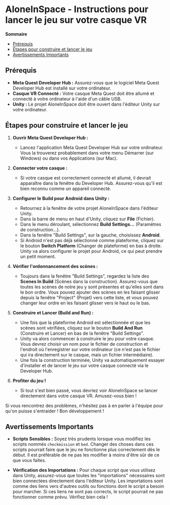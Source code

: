 # AloneInSpace - Instructions pour lancer le jeu sur votre casque VR


**Sommaire**

* [Prérequis](#prérequis)
* [Étapes pour construire et lancer le jeu](#étapes-pour-construire-et-lancer-le-jeu)
* [Avertissements Importants](#avertissements-importants)

## Prérequis

* **Meta Quest Developer Hub :** Assurez-vous que le logiciel Meta Quest Developer Hub est installé sur votre ordinateur.
* **Casque VR Connecté :** Votre casque Meta Quest doit être allumé et connecté à votre ordinateur à l'aide d'un câble USB.
* **Unity :** Le projet AloneInSpace doit être ouvert dans l'éditeur Unity sur votre ordinateur.

## Étapes pour construire et lancer le jeu

1.  **Ouvrir Meta Quest Developer Hub :**
    * Lancez l'application Meta Quest Developer Hub sur votre ordinateur. Vous la trouverez probablement dans votre menu Démarrer (sur Windows) ou dans vos Applications (sur Mac).

2.  **Connecter votre casque :**
    * Si votre casque est correctement connecté et allumé, il devrait apparaître dans la fenêtre du Developer Hub. Assurez-vous qu'il est bien reconnu comme un appareil connecté.

3.  **Configurer le Build pour Android dans Unity :**
    * Retournez à la fenêtre de votre projet AloneInSpace dans l'éditeur Unity.
    * Dans la barre de menu en haut d'Unity, cliquez sur **File** (Fichier).
    * Dans le menu déroulant, sélectionnez **Build Settings...** (Paramètres de construction...).
    * Dans la fenêtre "Build Settings", sur la gauche, choisissez **Android**.
    * Si Android n'est pas déjà sélectionné comme plateforme, cliquez sur le bouton **Switch Platform** (Changer de plateforme) en bas à droite. Unity va alors configurer le projet pour Android, ce qui peut prendre un petit moment.

4.  **Vérifier l'ordonnancement des scènes :**
    * Toujours dans la fenêtre "Build Settings", regardez la liste des **Scenes In Build** (Scènes dans la construction). Assurez-vous que toutes les scènes de notre jeu y sont présentes et qu'elles sont dans le bon ordre. Vous pouvez ajouter des scènes en les faisant glisser depuis la fenêtre "Project" (Projet) vers cette liste, et vous pouvez changer leur ordre en les faisant glisser vers le haut ou le bas.

5.  **Construire et Lancer (Build and Run) :**
    * Une fois que la plateforme Android est sélectionnée et que les scènes sont vérifiées, cliquez sur le bouton **Build And Run** (Construire et Lancer) en bas de la fenêtre "Build Settings".
    * Unity va alors commencer à construire le jeu pour votre casque. Vous devrez choisir un nom pour le fichier de construction et l'endroit où l'enregistrer sur votre ordinateur (ce n'est pas le fichier qui ira directement sur le casque, mais un fichier intermédiaire).
    * Une fois la construction terminée, Unity va automatiquement essayer d'installer et de lancer le jeu sur votre casque connecté via le Developer Hub.

6.  **Profiter du jeu !**
    * Si tout s'est bien passé, vous devriez voir AloneInSpace se lancer directement dans votre casque VR. Amusez-vous bien !

Si vous rencontrez des problèmes, n'hésitez pas à en parler à l'équipe pour qu'on puisse s'entraider ! Bon développement !

## Avertissements Importants

* **Scripts Sensibles :** Soyez très prudents lorsque vous modifiez les scripts nommés `checkmission` et `bed`. Changer des choses dans ces scripts pourrait faire que le jeu ne fonctionne plus correctement dès le début. Il est préférable de ne pas les modifier à moins d'être sûr de ce que vous faites.

* **Vérification des Importations :** Pour chaque script que vous utilisez dans Unity, assurez-vous que toutes les "importations" nécessaires sont bien connectées directement dans l'éditeur Unity. Les importations sont comme des liens vers d'autres outils ou fonctions dont le script a besoin pour marcher. Si ces liens ne sont pas corrects, le script pourrait ne pas fonctionner comme prévu. Vérifiez bien cela !
